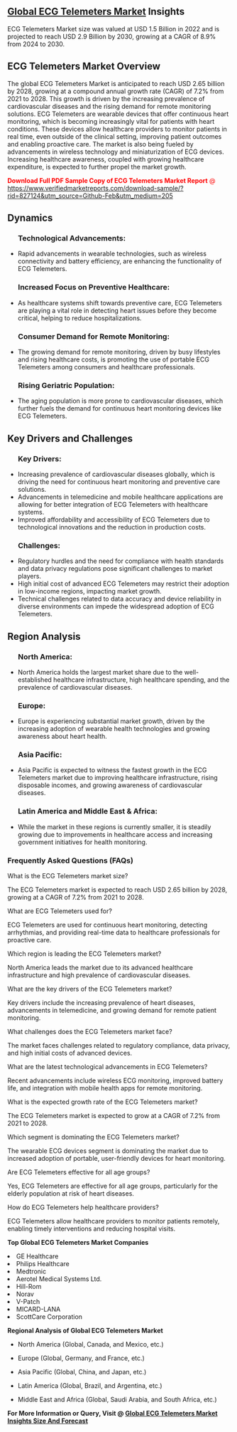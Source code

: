 <h2><a href="https://www.verifiedmarketreports.com/download-sample/?rid=827124&amp;utm_source=Github&amp;utm_medium=205" target="_blank">Global ECG Telemeters Market</a> Insights</h2><p>ECG Telemeters Market size was valued at USD 1.5 Billion in 2022 and is projected to reach USD 2.9 Billion by 2030, growing at a CAGR of 8.9% from 2024 to 2030.</p><p> <h2>ECG Telemeters Market Overview</h2> <p>The global ECG Telemeters Market is anticipated to reach USD 2.65 billion by 2028, growing at a compound annual growth rate (CAGR) of 7.2% from 2021 to 2028. This growth is driven by the increasing prevalence of cardiovascular diseases and the rising demand for remote monitoring solutions. ECG Telemeters are wearable devices that offer continuous heart monitoring, which is becoming increasingly vital for patients with heart conditions. These devices allow healthcare providers to monitor patients in real time, even outside of the clinical setting, improving patient outcomes and enabling proactive care. The market is also being fueled by advancements in wireless technology and miniaturization of ECG devices. Increasing healthcare awareness, coupled with growing healthcare expenditure, is expected to further propel the market growth.</p> <p><p><span class=""><span style="color: #ff0000;"><strong>Download Full PDF Sample Copy of ECG Telemeters Market Report</strong> @ </span><a href="https://www.verifiedmarketreports.com/download-sample/?rid=827124&amp;utm_source=Github-Feb&amp;utm_medium=205" target="_blank">https://www.verifiedmarketreports.com/download-sample/?rid=827124&amp;utm_source=Github-Feb&amp;utm_medium=205</a></span></p></p> <h2>Dynamics</h2> <ul> <h3>Technological Advancements:</h3> <li>Rapid advancements in wearable technologies, such as wireless connectivity and battery efficiency, are enhancing the functionality of ECG Telemeters.</li> <h3>Increased Focus on Preventive Healthcare:</h3> <li>As healthcare systems shift towards preventive care, ECG Telemeters are playing a vital role in detecting heart issues before they become critical, helping to reduce hospitalizations.</li> <h3>Consumer Demand for Remote Monitoring:</h3> <li>The growing demand for remote monitoring, driven by busy lifestyles and rising healthcare costs, is promoting the use of portable ECG Telemeters among consumers and healthcare professionals.</li> <h3>Rising Geriatric Population:</h3> <li>The aging population is more prone to cardiovascular diseases, which further fuels the demand for continuous heart monitoring devices like ECG Telemeters.</li> </ul> <h2>Key Drivers and Challenges</h2> <ul> <h3>Key Drivers:</h3> <li>Increasing prevalence of cardiovascular diseases globally, which is driving the need for continuous heart monitoring and preventive care solutions.</li> <li>Advancements in telemedicine and mobile healthcare applications are allowing for better integration of ECG Telemeters with healthcare systems.</li> <li>Improved affordability and accessibility of ECG Telemeters due to technological innovations and the reduction in production costs.</li> <h3>Challenges:</h3> <li>Regulatory hurdles and the need for compliance with health standards and data privacy regulations pose significant challenges to market players.</li> <li>High initial cost of advanced ECG Telemeters may restrict their adoption in low-income regions, impacting market growth.</li> <li>Technical challenges related to data accuracy and device reliability in diverse environments can impede the widespread adoption of ECG Telemeters.</li> </ul> <h2>Region Analysis</h2> <ul> <h3>North America:</h3> <li>North America holds the largest market share due to the well-established healthcare infrastructure, high healthcare spending, and the prevalence of cardiovascular diseases.</li> <h3>Europe:</h3> <li>Europe is experiencing substantial market growth, driven by the increasing adoption of wearable health technologies and growing awareness about heart health.</li> <h3>Asia Pacific:</h3> <li>Asia Pacific is expected to witness the fastest growth in the ECG Telemeters market due to improving healthcare infrastructure, rising disposable incomes, and growing awareness of cardiovascular diseases.</li> <h3>Latin America and Middle East & Africa:</h3> <li>While the market in these regions is currently smaller, it is steadily growing due to improvements in healthcare access and increasing government initiatives for health monitoring.</li> </ul> <h3>Frequently Asked Questions (FAQs)</h3> <p>What is the ECG Telemeters market size?</p> <p>The ECG Telemeters market is expected to reach USD 2.65 billion by 2028, growing at a CAGR of 7.2% from 2021 to 2028.</p> <p>What are ECG Telemeters used for?</p> <p>ECG Telemeters are used for continuous heart monitoring, detecting arrhythmias, and providing real-time data to healthcare professionals for proactive care.</p> <p>Which region is leading the ECG Telemeters market?</p> <p>North America leads the market due to its advanced healthcare infrastructure and high prevalence of cardiovascular diseases.</p> <p>What are the key drivers of the ECG Telemeters market?</p> <p>Key drivers include the increasing prevalence of heart diseases, advancements in telemedicine, and growing demand for remote patient monitoring.</p> <p>What challenges does the ECG Telemeters market face?</p> <p>The market faces challenges related to regulatory compliance, data privacy, and high initial costs of advanced devices.</p> <p>What are the latest technological advancements in ECG Telemeters?</p> <p>Recent advancements include wireless ECG monitoring, improved battery life, and integration with mobile health apps for remote monitoring.</p> <p>What is the expected growth rate of the ECG Telemeters market?</p> <p>The ECG Telemeters market is expected to grow at a CAGR of 7.2% from 2021 to 2028.</p> <p>Which segment is dominating the ECG Telemeters market?</p> <p>The wearable ECG devices segment is dominating the market due to increased adoption of portable, user-friendly devices for heart monitoring.</p> <p>Are ECG Telemeters effective for all age groups?</p> <p>Yes, ECG Telemeters are effective for all age groups, particularly for the elderly population at risk of heart diseases.</p> <p>How do ECG Telemeters help healthcare providers?</p> <p>ECG Telemeters allow healthcare providers to monitor patients remotely, enabling timely interventions and reducing hospital visits.</p> </p><p><strong>Top Global ECG Telemeters Market Companies</strong></p><div data-test-id=""><p><li>GE Healthcare</li><li> Philips Healthcare</li><li> Medtronic</li><li> Aerotel Medical Systems Ltd.</li><li> Hill-Rom</li><li> Norav</li><li> V-Patch</li><li> MICARD-LANA</li><li> ScottCare Corporation</li></p><div><strong>Regional Analysis of&nbsp;Global ECG Telemeters Market</strong></div><ul><li dir="ltr"><p dir="ltr">North America&nbsp;(Global, Canada, and Mexico, etc.)</p></li><li dir="ltr"><p dir="ltr">Europe (Global, Germany, and France, etc.)</p></li><li dir="ltr"><p dir="ltr">Asia Pacific&nbsp;(Global, China, and Japan, etc.)</p></li><li dir="ltr"><p dir="ltr">Latin America&nbsp;(Global, Brazil, and Argentina, etc.)</p></li><li dir="ltr">Middle East and Africa&nbsp;(Global, Saudi Arabia, and South Africa, etc.)</li></ul><p><strong>For More Information or Query, Visit @&nbsp;</strong><strong><a href="https://www.verifiedmarketreports.com/product/ecg-telemeters-market/?utm_source=Github&amp;utm_medium=205" target="_blank">Global ECG Telemeters Market Insights Size And Forecast</a></strong></p></div>

